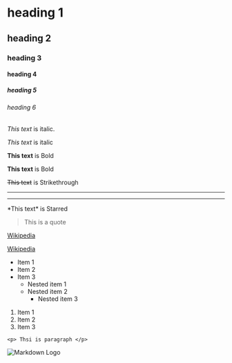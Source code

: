 <!-- Headings  -->
# heading 1 
## heading 2 
### heading 3 
#### heading 4 
##### heading 5 
###### heading 6 

<!-- Italics -->

*This text* is italic.

_This text_ is italic


<!-- Strong -->

**This text** is Bold 

__This text__ is Bold 

~~This text~~ is Strikethrough 

<!-- Horizontal Rule -->
---
___

<!-- Show star -->
\*This text\* is Starred 

<!-- Blockquote  -->
> This is a quote 

<!-- Links  -->

[Wikipedia](http://www.wikipedia.com)

<!-- Links with title  -->
[Wikipedia](http://www.wikipedia.com "Wikipedia")


<!-- UL -->
* Item 1 
* Item 2 
* Item 3 
    * Nested item 1 
    * Nested item 2 
        * Nested item 3 

<!-- OL  -->
1. Item 1 
1. Item 2 
1. Item 3 

<!-- Inline Code Block  -->
`<p> Thsi is paragraph </p>`

<!-- Images -->
![Markdown Logo](https://markdown-here.com/img/icon256.png)